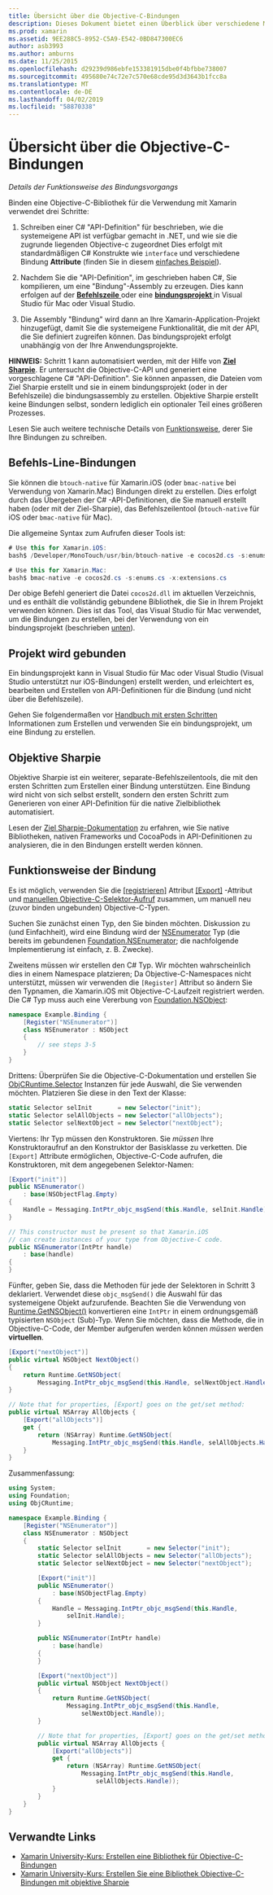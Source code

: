 ```yaml
---
title: Übersicht über die Objective-C-Bindungen
description: Dieses Dokument bietet einen Überblick über verschiedene Möglichkeiten zum Erstellen C# Bindungen für Objective-C-Code, einschließlich der Befehlszeilen-Bindungen, bindungsprojekte und Ziel Sharpie. Es wird auch erläutert, wie die Bindung funktioniert.
ms.prod: xamarin
ms.assetid: 9EE288C5-8952-C5A9-E542-0BD847300EC6
author: asb3993
ms.author: amburns
ms.date: 11/25/2015
ms.openlocfilehash: d29239d986ebfe153381915dbe0f4bfbbe738007
ms.sourcegitcommit: 495680e74c72e7c570e68cde95d3d3643b1fcc8a
ms.translationtype: MT
ms.contentlocale: de-DE
ms.lasthandoff: 04/02/2019
ms.locfileid: "58870338"
---
```

# <a name="overview-of-objective-c-bindings"></a>Übersicht über die Objective-C-Bindungen

_Details der Funktionsweise des Bindungsvorgangs_

Binden eine Objective-C-Bibliothek für die Verwendung mit Xamarin verwendet drei Schritte:

1. Schreiben einer C# "API-Definition" für beschrieben, wie die systemeigene API ist verfügbar gemacht in .NET, und wie sie die zugrunde liegenden Objective-c zugeordnet Dies erfolgt mit standardmäßigen C# Konstrukte wie `interface` und verschiedene Bindung **Attribute** (finden Sie in diesem [einfaches Beispiel](~/cross-platform/macios/binding/objective-c-libraries.md#Binding_an_API)).

2. Nachdem Sie die "API-Definition", im geschrieben haben C#, Sie kompilieren, um eine "Bindung"-Assembly zu erzeugen. Dies kann erfolgen auf der [ **Befehlszeile** ](#commandline) oder eine [ **bindungsprojekt** ](#bindingproject) in Visual Studio für Mac oder Visual Studio.

3. Die Assembly "Bindung" wird dann an Ihre Xamarin-Application-Projekt hinzugefügt, damit Sie die systemeigene Funktionalität, die mit der API, die Sie definiert zugreifen können.
  Das bindungsprojekt erfolgt unabhängig von der Ihre Anwendungsprojekte.

**HINWEIS:** Schritt 1 kann automatisiert werden, mit der Hilfe von [ **Ziel Sharpie**](#objectivesharpie). Er untersucht die Objective-C-API und generiert eine vorgeschlagene C# "API-Definition". Sie können anpassen, die Dateien vom Ziel Sharpie erstellt und sie in einem bindungsprojekt (oder in der Befehlszeile) die bindungsassembly zu erstellen. Objektive Sharpie erstellt keine Bindungen selbst, sondern lediglich ein optionaler Teil eines größeren Prozesses.

Lesen Sie auch weitere technische Details von [Funktionsweise](#howitworks), derer Sie Ihre Bindungen zu schreiben.

<a name="Command_Line_Bindings" /><a name="commandline" />

## <a name="command-line-bindings"></a>Befehls-Line-Bindungen

Sie können die `btouch-native` für Xamarin.iOS (oder `bmac-native` bei Verwendung von Xamarin.Mac) Bindungen direkt zu erstellen. Dies erfolgt durch das Übergeben der C# -API-Definitionen, die Sie manuell erstellt haben (oder mit der Ziel-Sharpie), das Befehlszeilentool (`btouch-native` für iOS oder `bmac-native` für Mac).


Die allgemeine Syntax zum Aufrufen dieser Tools ist:

```csharp
# Use this for Xamarin.iOS:
bash$ /Developer/MonoTouch/usr/bin/btouch-native -e cocos2d.cs -s:enums.cs -x:extensions.cs
```

```csharp
# Use this for Xamarin.Mac:
bash$ bmac-native -e cocos2d.cs -s:enums.cs -x:extensions.cs
```

Der obige Befehl generiert die Datei `cocos2d.dll` im aktuellen Verzeichnis, und es enthält die vollständig gebundene Bibliothek, die Sie in Ihrem Projekt verwenden können. Dies ist das Tool, das Visual Studio für Mac verwendet, um die Bindungen zu erstellen, bei der Verwendung von ein bindungsprojekt (beschrieben [unten](#bindingproject)).


<a name="bindingproject" />

## <a name="binding-project"></a>Projekt wird gebunden

Ein bindungsprojekt kann in Visual Studio für Mac oder Visual Studio (Visual Studio unterstützt nur iOS-Bindungen) erstellt werden, und erleichtert es, bearbeiten und Erstellen von API-Definitionen für die Bindung (und nicht über die Befehlszeile).

Gehen Sie folgendermaßen vor [Handbuch mit ersten Schritten](~/cross-platform/macios/binding/objective-c-libraries.md#Getting_Started) Informationen zum Erstellen und verwenden Sie ein bindungsprojekt, um eine Bindung zu erstellen.

<a name="objectivesharpie" />

## <a name="objective-sharpie"></a>Objektive Sharpie

Objektive Sharpie ist ein weiterer, separate-Befehlszeilentools, die mit den ersten Schritten zum Erstellen einer Bindung unterstützen. Eine Bindung wird nicht von sich selbst erstellt, sondern den ersten Schritt zum Generieren von einer API-Definition für die native Zielbibliothek automatisiert.

Lesen der [Ziel Sharpie-Dokumentation](~/cross-platform/macios/binding/objective-sharpie/index.md) zu erfahren, wie Sie native Bibliotheken, nativen Frameworks und CocoaPods in API-Definitionen zu analysieren, die in den Bindungen erstellt werden können.

<a name="howitworks" />

## <a name="how-binding-works"></a>Funktionsweise der Bindung

Es ist möglich, verwenden Sie die [[registrieren]](xref:Foundation.RegisterAttribute) Attribut [[Export]](xref:Foundation.ExportAttribute) -Attribut und [manuellen Objective-C-Selektor-Aufruf](~/ios/internals/objective-c-selectors.md) zusammen, um manuell neu (zuvor binden ungebunden) Objective-C-Typen.

Suchen Sie zunächst einen Typ, den Sie binden möchten. Diskussion zu (und Einfachheit), wird eine Bindung wird der [NSEnumerator](https://developer.apple.com/iphone/library/documentation/Cocoa/Reference/Foundation/Classes/NSEnumerator_Class/Reference/Reference.html) Typ (die bereits im gebundenen [Foundation.NSEnumerator](xref:Foundation.NSEnumerator); die nachfolgende Implementierung ist einfach, z. B. Zwecke).

Zweitens müssen wir erstellen den C# Typ. Wir möchten wahrscheinlich dies in einem Namespace platzieren; Da Objective-C-Namespaces nicht unterstützt, müssen wir verwenden die `[Register]` Attribut so ändern Sie den Typnamen, die Xamarin.iOS mit Objective-C-Laufzeit registriert werden. Die C# Typ muss auch eine Vererbung von [Foundation.NSObject](xref:Foundation.NSObject):

```csharp
namespace Example.Binding {
    [Register("NSEnumerator")]
    class NSEnumerator : NSObject
    {
        // see steps 3-5
    }
}
```

Drittens: Überprüfen Sie die Objective-C-Dokumentation und erstellen Sie [ObjCRuntime.Selector](xref:ObjCRuntime.Selector) Instanzen für jede Auswahl, die Sie verwenden möchten. Platzieren Sie diese in den Text der Klasse:

```csharp
static Selector selInit       = new Selector("init");
static Selector selAllObjects = new Selector("allObjects");
static Selector selNextObject = new Selector("nextObject");
```

Viertens: Ihr Typ müssen den Konstruktoren. Sie *müssen* Ihre Konstruktoraufruf an den Konstruktor der Basisklasse zu verketten. Die `[Export]` Attribute ermöglichen, Objective-C-Code aufrufen, die Konstruktoren, mit dem angegebenen Selektor-Namen:

```csharp
[Export("init")]
public NSEnumerator()
    : base(NSObjectFlag.Empty)
{
    Handle = Messaging.IntPtr_objc_msgSend(this.Handle, selInit.Handle);
}
```

```csharp
// This constructor must be present so that Xamarin.iOS
// can create instances of your type from Objective-C code.
public NSEnumerator(IntPtr handle)
    : base(handle)
{
}
```

Fünfter, geben Sie, dass die Methoden für jede der Selektoren in Schritt 3 deklariert. Verwendet diese `objc_msgSend()` die Auswahl für das systemeigene Objekt aufzurufende. Beachten Sie die Verwendung von [Runtime.GetNSObject()](xref:ObjCRuntime.Runtime.GetNSObject*) konvertieren eine `IntPtr` in einem ordnungsgemäß typisierten `NSObject` (Sub)-Typ. Wenn Sie möchten, dass die Methode, die in Objective-C-Code, der Member aufgerufen werden können *müssen* werden **virtuellen**.

```csharp
[Export("nextObject")]
public virtual NSObject NextObject()
{
    return Runtime.GetNSObject(
        Messaging.IntPtr_objc_msgSend(this.Handle, selNextObject.Handle));
}
```

```csharp
// Note that for properties, [Export] goes on the get/set method:
public virtual NSArray AllObjects {
    [Export("allObjects")]
    get {
        return (NSArray) Runtime.GetNSObject(
            Messaging.IntPtr_objc_msgSend(this.Handle, selAllObjects.Handle));
    }
}
```

Zusammenfassung:

```csharp
using System;
using Foundation;
using ObjCRuntime;

namespace Example.Binding {
    [Register("NSEnumerator")]
    class NSEnumerator : NSObject
    {
        static Selector selInit       = new Selector("init");
        static Selector selAllObjects = new Selector("allObjects");
        static Selector selNextObject = new Selector("nextObject");

        [Export("init")]
        public NSEnumerator()
            : base(NSObjectFlag.Empty)
        {
            Handle = Messaging.IntPtr_objc_msgSend(this.Handle,
                selInit.Handle);
        }

        public NSEnumerator(IntPtr handle)
            : base(handle)
        {
        }

        [Export("nextObject")]
        public virtual NSObject NextObject()
        {
            return Runtime.GetNSObject(
                Messaging.IntPtr_objc_msgSend(this.Handle,
                    selNextObject.Handle));
        }

        // Note that for properties, [Export] goes on the get/set method:
        public virtual NSArray AllObjects {
            [Export("allObjects")]
            get {
                return (NSArray) Runtime.GetNSObject(
                    Messaging.IntPtr_objc_msgSend(this.Handle,
                        selAllObjects.Handle));
            }
        }
    }
}
```

## <a name="related-links"></a>Verwandte Links

- [Xamarin University-Kurs: Erstellen eine Bibliothek für Objective-C-Bindungen](https://university.xamarin.com/classes/track/all#building-an-objective-c-bindings-library)
- [Xamarin University-Kurs: Erstellen Sie eine Bibliothek Objective-C-Bindungen mit objektive Sharpie](https://university.xamarin.com/classes/track/all#build-an-objective-c-bindings-library-with-objective-sharpie)